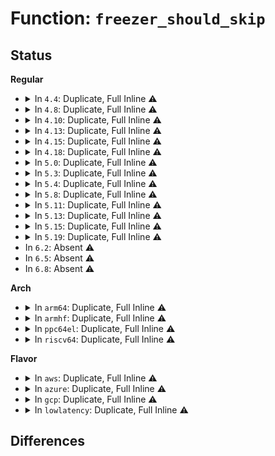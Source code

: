 # Function: <code>freezer_should_skip</code>

## Status
<b>Regular</b>
<ul>
<li>
<details>
<summary>In <code>4.4</code>: Duplicate, Full Inline ⚠️</summary>

**Collision:** Static Duplication

**Inline:** Full

**Transformation:** False

**Instances:**

```
In kernel/power/process.c (ffffffff810cd972)
Location: include/linux/freezer.h:148
Inline: True
Inline callers:
  - kernel/power/process.c:try_to_freeze_tasks
  - kernel/power/process.c:try_to_freeze_tasks
```
```
In kernel/freezer.c (ffffffff810e9cd1)
Location: include/linux/freezer.h:148
Inline: True
Inline callers:
  - kernel/freezer.c:freeze_task
```
```
In kernel/cgroup_freezer.c (ffffffff8111a07f)
Location: include/linux/freezer.h:148
Inline: True
Inline callers:
  - kernel/cgroup_freezer.c:freezer_read
```
</details>
</li>
<li>
<details>
<summary>In <code>4.8</code>: Duplicate, Full Inline ⚠️</summary>

**Collision:** Static Duplication

**Inline:** Full

**Transformation:** False

**Instances:**

```
In kernel/power/process.c (ffffffff810d2438)
Location: include/linux/freezer.h:148
Inline: True
Inline callers:
  - kernel/power/process.c:try_to_freeze_tasks
  - kernel/power/process.c:try_to_freeze_tasks
```
```
In kernel/freezer.c (ffffffff810f0a2f)
Location: include/linux/freezer.h:148
Inline: True
Inline callers:
  - kernel/freezer.c:freeze_task
```
```
In kernel/cgroup_freezer.c (ffffffff81121ea8)
Location: include/linux/freezer.h:148
Inline: True
Inline callers:
  - kernel/cgroup_freezer.c:freezer_read
```
</details>
</li>
<li>
<details>
<summary>In <code>4.10</code>: Duplicate, Full Inline ⚠️</summary>

**Collision:** Static Duplication

**Inline:** Full

**Transformation:** False

**Instances:**

```
In kernel/power/process.c (ffffffff810d8fe8)
Location: include/linux/freezer.h:148
Inline: True
Inline callers:
  - kernel/power/process.c:try_to_freeze_tasks
  - kernel/power/process.c:try_to_freeze_tasks
```
```
In kernel/freezer.c (ffffffff810f7b8f)
Location: include/linux/freezer.h:148
Inline: True
Inline callers:
  - kernel/freezer.c:freeze_task
```
```
In kernel/cgroup_freezer.c (ffffffff8112a4de)
Location: include/linux/freezer.h:148
Inline: True
Inline callers:
  - kernel/cgroup_freezer.c:freezer_read
```
</details>
</li>
<li>
<details>
<summary>In <code>4.13</code>: Duplicate, Full Inline ⚠️</summary>

**Collision:** Static Duplication

**Inline:** Full

**Transformation:** False

**Instances:**

```
In kernel/power/process.c (ffffffff810d7fe8)
Location: include/linux/freezer.h:148
Inline: True
Inline callers:
  - kernel/power/process.c:try_to_freeze_tasks
  - kernel/power/process.c:try_to_freeze_tasks
```
```
In kernel/freezer.c (ffffffff810f9a5f)
Location: include/linux/freezer.h:148
Inline: True
Inline callers:
  - kernel/freezer.c:freeze_task
```
```
In kernel/cgroup/freezer.c (ffffffff8112b1aa)
Location: include/linux/freezer.h:148
Inline: True
Inline callers:
  - kernel/cgroup/freezer.c:freezer_read
```
</details>
</li>
<li>
<details>
<summary>In <code>4.15</code>: Duplicate, Full Inline ⚠️</summary>

**Collision:** Static Duplication

**Inline:** Full

**Transformation:** False

**Instances:**

```
In kernel/power/process.c (ffffffff810e00d8)
Location: include/linux/freezer.h:149
Inline: True
Inline callers:
  - kernel/power/process.c:try_to_freeze_tasks
  - kernel/power/process.c:try_to_freeze_tasks
```
```
In kernel/freezer.c (ffffffff8110451f)
Location: include/linux/freezer.h:149
Inline: True
Inline callers:
  - kernel/freezer.c:freeze_task
```
```
In kernel/cgroup/freezer.c (ffffffff81137d60)
Location: include/linux/freezer.h:149
Inline: True
Inline callers:
  - kernel/cgroup/freezer.c:update_if_frozen
```
</details>
</li>
<li>
<details>
<summary>In <code>4.18</code>: Duplicate, Full Inline ⚠️</summary>

**Collision:** Static Duplication

**Inline:** Full

**Transformation:** False

**Instances:**

```
In kernel/power/process.c (ffffffff810e87a7)
Location: include/linux/freezer.h:149
Inline: True
Inline callers:
  - kernel/power/process.c:try_to_freeze_tasks
  - kernel/power/process.c:try_to_freeze_tasks
```
```
In kernel/freezer.c (ffffffff8110f31f)
Location: include/linux/freezer.h:149
Inline: True
Inline callers:
  - kernel/freezer.c:freeze_task
```
```
In kernel/cgroup/freezer.c (ffffffff8114666e)
Location: include/linux/freezer.h:149
Inline: True
Inline callers:
  - kernel/cgroup/freezer.c:update_if_frozen
```
</details>
</li>
<li>
<details>
<summary>In <code>5.0</code>: Duplicate, Full Inline ⚠️</summary>

**Collision:** Static Duplication

**Inline:** Full

**Transformation:** False

**Instances:**

```
In kernel/power/process.c (ffffffff810f3db7)
Location: include/linux/freezer.h:149
Inline: True
Inline callers:
  - kernel/power/process.c:try_to_freeze_tasks
  - kernel/power/process.c:try_to_freeze_tasks
```
```
In kernel/freezer.c (ffffffff8111a961)
Location: include/linux/freezer.h:149
Inline: True
Inline callers:
  - kernel/freezer.c:freeze_task
```
```
In kernel/cgroup/freezer.c (ffffffff8115220e)
Location: include/linux/freezer.h:149
Inline: True
Inline callers:
  - kernel/cgroup/freezer.c:update_if_frozen
```
</details>
</li>
<li>
<details>
<summary>In <code>5.3</code>: Duplicate, Full Inline ⚠️</summary>

**Collision:** Static Duplication

**Inline:** Full

**Transformation:** False

**Instances:**

```
In kernel/power/process.c (ffffffff810fc291)
Location: include/linux/freezer.h:149
Inline: True
Inline callers:
  - kernel/power/process.c:try_to_freeze_tasks
  - kernel/power/process.c:try_to_freeze_tasks
```
```
In kernel/freezer.c (ffffffff81125062)
Location: include/linux/freezer.h:149
Inline: True
Inline callers:
  - kernel/freezer.c:freeze_task
```
```
In kernel/cgroup/legacy_freezer.c (ffffffff8115e8a1)
Location: include/linux/freezer.h:149
Inline: True
Inline callers:
  - kernel/cgroup/legacy_freezer.c:update_if_frozen
```
</details>
</li>
<li>
<details>
<summary>In <code>5.4</code>: Duplicate, Full Inline ⚠️</summary>

**Collision:** Static Duplication

**Inline:** Full

**Transformation:** False

**Instances:**

```
In kernel/power/process.c (ffffffff811086b1)
Location: include/linux/freezer.h:149
Inline: True
Inline callers:
  - kernel/power/process.c:try_to_freeze_tasks
  - kernel/power/process.c:try_to_freeze_tasks
```
```
In kernel/freezer.c (ffffffff81131022)
Location: include/linux/freezer.h:149
Inline: True
Inline callers:
  - kernel/freezer.c:freeze_task
```
```
In kernel/cgroup/legacy_freezer.c (ffffffff8116a4f7)
Location: include/linux/freezer.h:149
Inline: True
Inline callers:
  - kernel/cgroup/legacy_freezer.c:update_if_frozen
```
</details>
</li>
<li>
<details>
<summary>In <code>5.8</code>: Duplicate, Full Inline ⚠️</summary>

**Collision:** Static Duplication

**Inline:** Full

**Transformation:** False

**Instances:**

```
In kernel/power/process.c (ffffffff811132b1)
Location: include/linux/freezer.h:149
Inline: True
Inline callers:
  - kernel/power/process.c:try_to_freeze_tasks
  - kernel/power/process.c:try_to_freeze_tasks
```
```
In kernel/freezer.c (ffffffff811403f2)
Location: include/linux/freezer.h:149
Inline: True
Inline callers:
  - kernel/freezer.c:freeze_task
```
```
In kernel/cgroup/legacy_freezer.c (ffffffff8117c019)
Location: include/linux/freezer.h:149
Inline: True
Inline callers:
  - kernel/cgroup/legacy_freezer.c:update_if_frozen
```
</details>
</li>
<li>
<details>
<summary>In <code>5.11</code>: Duplicate, Full Inline ⚠️</summary>

**Collision:** Static Duplication

**Inline:** Full

**Transformation:** False

**Instances:**

```
In kernel/power/process.c (ffffffff81110301)
Location: include/linux/freezer.h:149
Inline: True
Inline callers:
  - kernel/power/process.c:try_to_freeze_tasks
  - kernel/power/process.c:try_to_freeze_tasks
```
```
In kernel/freezer.c (ffffffff8113c762)
Location: include/linux/freezer.h:149
Inline: True
Inline callers:
  - kernel/freezer.c:freeze_task
```
```
In kernel/cgroup/legacy_freezer.c (ffffffff81178e53)
Location: include/linux/freezer.h:149
Inline: True
Inline callers:
  - kernel/cgroup/legacy_freezer.c:update_if_frozen
```
</details>
</li>
<li>
<details>
<summary>In <code>5.13</code>: Duplicate, Full Inline ⚠️</summary>

**Collision:** Static Duplication

**Inline:** Full

**Transformation:** False

**Instances:**

```
In kernel/power/process.c (ffffffff81110d41)
Location: include/linux/freezer.h:149
Inline: True
Inline callers:
  - kernel/power/process.c:try_to_freeze_tasks
  - kernel/power/process.c:try_to_freeze_tasks
```
```
In kernel/freezer.c (ffffffff8113d9b2)
Location: include/linux/freezer.h:149
Inline: True
Inline callers:
  - kernel/freezer.c:freeze_task
```
```
In kernel/cgroup/legacy_freezer.c (ffffffff811799c3)
Location: include/linux/freezer.h:149
Inline: True
Inline callers:
  - kernel/cgroup/legacy_freezer.c:update_if_frozen
```
</details>
</li>
<li>
<details>
<summary>In <code>5.15</code>: Duplicate, Full Inline ⚠️</summary>

**Collision:** Static Duplication

**Inline:** Full

**Transformation:** False

**Instances:**

```
In kernel/power/process.c (ffffffff81130821)
Location: include/linux/freezer.h:149
Inline: True
Inline callers:
  - kernel/power/process.c:try_to_freeze_tasks
  - kernel/power/process.c:try_to_freeze_tasks
```
```
In kernel/freezer.c (ffffffff81160b32)
Location: include/linux/freezer.h:149
Inline: True
Inline callers:
  - kernel/freezer.c:freeze_task
```
```
In kernel/cgroup/legacy_freezer.c (ffffffff811a12e3)
Location: include/linux/freezer.h:149
Inline: True
Inline callers:
  - kernel/cgroup/legacy_freezer.c:update_if_frozen
```
</details>
</li>
<li>
<details>
<summary>In <code>5.19</code>: Duplicate, Full Inline ⚠️</summary>

**Collision:** Static Duplication

**Inline:** Full

**Transformation:** False

**Instances:**

```
In kernel/power/process.c (ffffffff81152025)
Location: include/linux/freezer.h:149
Inline: True
Inline callers:
  - kernel/power/process.c:try_to_freeze_tasks
  - kernel/power/process.c:try_to_freeze_tasks
```
```
In kernel/freezer.c (ffffffff811938b1)
Location: include/linux/freezer.h:149
Inline: True
Inline callers:
  - kernel/freezer.c:freeze_task
```
```
In kernel/cgroup/legacy_freezer.c (ffffffff811d1bdd)
Location: include/linux/freezer.h:149
Inline: True
Inline callers:
  - kernel/cgroup/legacy_freezer.c:update_if_frozen
```
</details>
</li>
<li>
In <code>6.2</code>: Absent ⚠️
</li>
<li>
In <code>6.5</code>: Absent ⚠️
</li>
<li>
In <code>6.8</code>: Absent ⚠️
</li>
</ul>
<b>Arch</b>
<ul>
<li>
<details>
<summary>In <code>arm64</code>: Duplicate, Full Inline ⚠️</summary>

**Collision:** Static Duplication

**Inline:** Full

**Transformation:** False

**Instances:**

```
In kernel/power/process.c (ffff80001016fa90)
Location: include/linux/freezer.h:149
Inline: True
Inline callers:
  - kernel/power/process.c:try_to_freeze_tasks
  - kernel/power/process.c:try_to_freeze_tasks
```
```
In kernel/freezer.c (ffff80001019832c)
Location: include/linux/freezer.h:149
Inline: True
Inline callers:
  - kernel/freezer.c:freeze_task
```
```
In kernel/cgroup/legacy_freezer.c (ffff8000101de01c)
Location: include/linux/freezer.h:149
Inline: True
Inline callers:
  - kernel/cgroup/legacy_freezer.c:update_if_frozen
```
</details>
</li>
<li>
<details>
<summary>In <code>armhf</code>: Duplicate, Full Inline ⚠️</summary>

**Collision:** Static Duplication

**Inline:** Full

**Transformation:** False

**Instances:**

```
In kernel/power/process.c (c03ba6b0)
Location: include/linux/freezer.h:149
Inline: True
Inline callers:
  - kernel/power/process.c:try_to_freeze_tasks
  - kernel/power/process.c:try_to_freeze_tasks
```
```
In kernel/freezer.c (c03e331c)
Location: include/linux/freezer.h:149
Inline: True
Inline callers:
  - kernel/freezer.c:freeze_task
```
```
In kernel/cgroup/legacy_freezer.c (c041ffa8)
Location: include/linux/freezer.h:149
Inline: True
Inline callers:
  - kernel/cgroup/legacy_freezer.c:freezer_read
```
</details>
</li>
<li>
<details>
<summary>In <code>ppc64el</code>: Duplicate, Full Inline ⚠️</summary>

**Collision:** Static Duplication

**Inline:** Full

**Transformation:** False

**Instances:**

```
In kernel/power/process.c (c0000000001c7ad4)
Location: include/linux/freezer.h:149
Inline: True
Inline callers:
  - kernel/power/process.c:try_to_freeze_tasks
  - kernel/power/process.c:try_to_freeze_tasks
```
```
In kernel/freezer.c (c0000000001f8254)
Location: include/linux/freezer.h:149
Inline: True
Inline callers:
  - kernel/freezer.c:freeze_task
```
```
In kernel/cgroup/legacy_freezer.c (c00000000024bde4)
Location: include/linux/freezer.h:149
Inline: True
Inline callers:
  - kernel/cgroup/legacy_freezer.c:update_if_frozen
```
</details>
</li>
<li>
<details>
<summary>In <code>riscv64</code>: Duplicate, Full Inline ⚠️</summary>

**Collision:** Static Duplication

**Inline:** Full

**Transformation:** False

**Instances:**

```
In kernel/power/process.c (ffffffe00010db68)
Location: include/linux/freezer.h:149
Inline: True
Inline callers:
  - kernel/power/process.c:try_to_freeze_tasks
  - kernel/power/process.c:try_to_freeze_tasks
```
```
In kernel/freezer.c (ffffffe000129042)
Location: include/linux/freezer.h:149
Inline: True
Inline callers:
  - kernel/freezer.c:freeze_task
```
```
In kernel/cgroup/legacy_freezer.c (ffffffe0001556e2)
Location: include/linux/freezer.h:149
Inline: True
Inline callers:
  - kernel/cgroup/legacy_freezer.c:update_if_frozen
```
</details>
</li>
</ul>
<b>Flavor</b>
<ul>
<li>
<details>
<summary>In <code>aws</code>: Duplicate, Full Inline ⚠️</summary>

**Collision:** Static Duplication

**Inline:** Full

**Transformation:** False

**Instances:**

```
In kernel/power/process.c (ffffffff811017f1)
Location: include/linux/freezer.h:149
Inline: True
Inline callers:
  - kernel/power/process.c:try_to_freeze_tasks
  - kernel/power/process.c:try_to_freeze_tasks
```
```
In kernel/freezer.c (ffffffff811297d2)
Location: include/linux/freezer.h:149
Inline: True
Inline callers:
  - kernel/freezer.c:freeze_task
```
```
In kernel/cgroup/legacy_freezer.c (ffffffff81162b17)
Location: include/linux/freezer.h:149
Inline: True
Inline callers:
  - kernel/cgroup/legacy_freezer.c:update_if_frozen
```
</details>
</li>
<li>
<details>
<summary>In <code>azure</code>: Duplicate, Full Inline ⚠️</summary>

**Collision:** Static Duplication

**Inline:** Full

**Transformation:** False

**Instances:**

```
In kernel/power/process.c (ffffffff810f1bb1)
Location: include/linux/freezer.h:149
Inline: True
Inline callers:
  - kernel/power/process.c:try_to_freeze_tasks
  - kernel/power/process.c:try_to_freeze_tasks
```
```
In kernel/freezer.c (ffffffff8111c062)
Location: include/linux/freezer.h:149
Inline: True
Inline callers:
  - kernel/freezer.c:freeze_task
```
```
In kernel/cgroup/legacy_freezer.c (ffffffff81155d67)
Location: include/linux/freezer.h:149
Inline: True
Inline callers:
  - kernel/cgroup/legacy_freezer.c:update_if_frozen
```
</details>
</li>
<li>
<details>
<summary>In <code>gcp</code>: Duplicate, Full Inline ⚠️</summary>

**Collision:** Static Duplication

**Inline:** Full

**Transformation:** False

**Instances:**

```
In kernel/power/process.c (ffffffff810feb81)
Location: include/linux/freezer.h:149
Inline: True
Inline callers:
  - kernel/power/process.c:try_to_freeze_tasks
  - kernel/power/process.c:try_to_freeze_tasks
```
```
In kernel/freezer.c (ffffffff811274f2)
Location: include/linux/freezer.h:149
Inline: True
Inline callers:
  - kernel/freezer.c:freeze_task
```
```
In kernel/cgroup/legacy_freezer.c (ffffffff811608e7)
Location: include/linux/freezer.h:149
Inline: True
Inline callers:
  - kernel/cgroup/legacy_freezer.c:update_if_frozen
```
</details>
</li>
<li>
<details>
<summary>In <code>lowlatency</code>: Duplicate, Full Inline ⚠️</summary>

**Collision:** Static Duplication

**Inline:** Full

**Transformation:** False

**Instances:**

```
In kernel/power/process.c (ffffffff81109e45)
Location: include/linux/freezer.h:149
Inline: True
Inline callers:
  - kernel/power/process.c:try_to_freeze_tasks
  - kernel/power/process.c:try_to_freeze_tasks
```
```
In kernel/freezer.c (ffffffff81133b32)
Location: include/linux/freezer.h:149
Inline: True
Inline callers:
  - kernel/freezer.c:freeze_task
```
```
In kernel/cgroup/legacy_freezer.c (ffffffff8116dc66)
Location: include/linux/freezer.h:149
Inline: True
Inline callers:
  - kernel/cgroup/legacy_freezer.c:update_if_frozen
```
</details>
</li>
</ul>

## Differences
